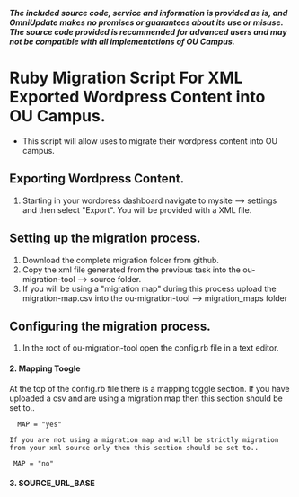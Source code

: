***The included source code, service and information is provided as is, and OmniUpdate makes no promises or guarantees about its use or misuse. The source code provided is recommended for advanced users and may not be compatible with all implementations of OU Campus.***

# Ruby Migration Script For XML Exported Wordpress Content into OU Campus. 
- This script will allow uses to migrate their wordpress content into OU campus. 

## Exporting Wordpress Content. 
1. Starting in your wordpress dashboard navigate to mysite --> settings and then select "Export". 
You will be provided with a XML file.

## Setting up the migration process. 
1. Download the complete migration folder from github. 
2. Copy the xml file generated from the previous task into the ou-migration-tool --> source folder.
3. If you will be using a "migration map" during this process upload the migration-map.csv into the ou-migration-tool --> migration_maps folder 

## Configuring the migration process. 
1. In the root of ou-migration-tool open the config.rb file in a text editor.
#### 2. Mapping Toogle
At the top of the config.rb file there is a mapping toggle section. If you have uploaded a csv and are using a migration map then this section should be set to..

      MAP = "yes"

    If you are not using a migration map and will be strictly migration from your xml source only then this section should be set to..

     MAP = "no"

#### 3. SOURCE_URL_BASE



